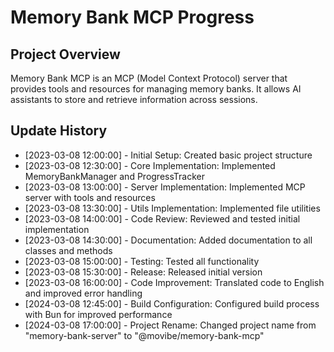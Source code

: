 # Memory Bank MCP Progress

## Project Overview

Memory Bank MCP is an MCP (Model Context Protocol) server that provides tools and resources for managing memory banks. It allows AI assistants to store and retrieve information across sessions.

## Update History

- [2023-03-08 12:00:00] - Initial Setup: Created basic project structure
- [2023-03-08 12:30:00] - Core Implementation: Implemented MemoryBankManager and ProgressTracker
- [2023-03-08 13:00:00] - Server Implementation: Implemented MCP server with tools and resources
- [2023-03-08 13:30:00] - Utils Implementation: Implemented file utilities
- [2023-03-08 14:00:00] - Code Review: Reviewed and tested initial implementation
- [2023-03-08 14:30:00] - Documentation: Added documentation to all classes and methods
- [2023-03-08 15:00:00] - Testing: Tested all functionality
- [2023-03-08 15:30:00] - Release: Released initial version
- [2023-03-08 16:00:00] - Code Improvement: Translated code to English and improved error handling
- [2024-03-08 12:45:00] - Build Configuration: Configured build process with Bun for improved performance
- [2024-03-08 17:00:00] - Project Rename: Changed project name from "memory-bank-server" to "@movibe/memory-bank-mcp"